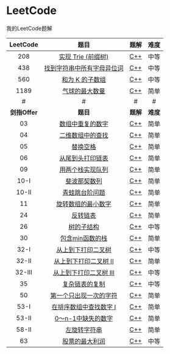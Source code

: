 # LeetCode
我的LeetCode题解

|LeetCode|题目|题解|难度|
|:-:|:-:|:-:|:-:|
|208 |[实现 Trie (前缀树)](https://leetcode-cn.com/problems/implement-trie-prefix-tree/)|[C++](https://github.com/Gakk1Fan/LeetCode/blob/main/Solutions/208.%20%E5%AE%9E%E7%8E%B0%20Trie%20(%E5%89%8D%E7%BC%80%E6%A0%91).md)|中等|
|438 |[找到字符串中所有字母异位词](https://leetcode-cn.com/problems/find-all-anagrams-in-a-string/)|[C++](https://github.com/Gakk1Fan/LeetCode/blob/main/Solutions/438.%20%E6%89%BE%E5%88%B0%E5%AD%97%E7%AC%A6%E4%B8%B2%E4%B8%AD%E6%89%80%E6%9C%89%E5%AD%97%E6%AF%8D%E5%BC%82%E4%BD%8D%E8%AF%8D.md)|中等|
|560 |[和为 K 的子数组](https://leetcode-cn.com/problems/subarray-sum-equals-k/)|[C++](https://github.com/Gakk1Fan/LeetCode/blob/main/Solutions/560.%20%E5%92%8C%E4%B8%BA%20K%20%E7%9A%84%E5%AD%90%E6%95%B0%E7%BB%84.md)|中等|
|1189|[气球的最大数量](https://leetcode-cn.com/problems/maximum-number-of-balloons/)|[C++](https://github.com/Gakk1Fan/LeetCode/blob/main/Solutions/1189.%20%E2%80%9C%E6%B0%94%E7%90%83%E2%80%9D%20%E7%9A%84%E6%9C%80%E5%A4%A7%E6%95%B0%E9%87%8F.md)|简单|
|#|#|#|#|
|**剑指Offer**|**题目**|**题解**|**难度**|
|03|[数组中重复的数字](https://leetcode-cn.com/problems/shu-zu-zhong-zhong-fu-de-shu-zi-lcof/)|[C++](https://github.com/Gakk1Fan/LeetCode/blob/main/Solutions/%E5%89%91%E6%8C%87%20Offer%2003.%20%E6%95%B0%E7%BB%84%E4%B8%AD%E9%87%8D%E5%A4%8D%E7%9A%84%E6%95%B0%E5%AD%97.md)|简单|
|04|[二维数组中的查找](https://leetcode-cn.com/problems/er-wei-shu-zu-zhong-de-cha-zhao-lcof/)|[C++](https://github.com/Gakk1Fan/LeetCode/blob/main/Solutions/%E5%89%91%E6%8C%87%20Offer%2004.%20%E4%BA%8C%E7%BB%B4%E6%95%B0%E7%BB%84%E4%B8%AD%E7%9A%84%E6%9F%A5%E6%89%BE.md)|简单|
|05|[替换空格](https://leetcode-cn.com/problems/ti-huan-kong-ge-lcof/)|[C++](https://github.com/Gakk1Fan/LeetCode/blob/main/Solutions/剑指%20Offer%2005.%20替换空格.md)|简单|
|06|[从尾到头打印链表](https://leetcode-cn.com/problems/cong-wei-dao-tou-da-yin-lian-biao-lcof/)|[C++](https://github.com/Gakk1Fan/LeetCode/blob/main/Solutions/%E5%89%91%E6%8C%87%20Offer%2006.%20%E4%BB%8E%E5%B0%BE%E5%88%B0%E5%A4%B4%E6%89%93%E5%8D%B0%E9%93%BE%E8%A1%A8.md)|简单|
|09|[用两个栈实现队列](https://leetcode-cn.com/problems/yong-liang-ge-zhan-shi-xian-dui-lie-lcof/solution/mian-shi-ti-09-yong-liang-ge-zhan-shi-xian-dui-l-3/)|[C++](https://github.com/Gakk1Fan/LeetCode/blob/main/Solutions/%E5%89%91%E6%8C%87%20Offer%2009.%20%E7%94%A8%E4%B8%A4%E4%B8%AA%E6%A0%88%E5%AE%9E%E7%8E%B0%E9%98%9F%E5%88%97.md)|简单|
|10-I|[斐波那契数列](https://leetcode-cn.com/problems/fei-bo-na-qi-shu-lie-lcof/)|[C++](https://github.com/Gakk1Fan/LeetCode/blob/main/Solutions/%E5%89%91%E6%8C%87%20Offer%2010-%20I.%20%E6%96%90%E6%B3%A2%E9%82%A3%E5%A5%91%E6%95%B0%E5%88%97.md)|简单|
|10-II|[青蛙跳台阶问题](https://leetcode-cn.com/problems/qing-wa-tiao-tai-jie-wen-ti-lcof/)|[C++](https://github.com/Gakk1Fan/LeetCode/blob/main/Solutions/%E5%89%91%E6%8C%87%20Offer%2010-%20II.%20%E9%9D%92%E8%9B%99%E8%B7%B3%E5%8F%B0%E9%98%B6%E9%97%AE%E9%A2%98.md)|简单|
|11|[旋转数组的最小数字](https://leetcode-cn.com/problems/xuan-zhuan-shu-zu-de-zui-xiao-shu-zi-lcof/)|[C++](https://github.com/Gakk1Fan/LeetCode/blob/main/Solutions/%E5%89%91%E6%8C%87%20Offer%2011.%20%E6%97%8B%E8%BD%AC%E6%95%B0%E7%BB%84%E7%9A%84%E6%9C%80%E5%B0%8F%E6%95%B0%E5%AD%97.md)|简单|
|24|[反转链表](https://leetcode-cn.com/problems/fan-zhuan-lian-biao-lcof/)|[C++](https://github.com/Gakk1Fan/LeetCode/blob/main/Solutions/%E5%89%91%E6%8C%87%20Offer%2024.%20%E5%8F%8D%E8%BD%AC%E9%93%BE%E8%A1%A8.md)|简单|
|26|[树的子结构](https://leetcode-cn.com/problems/shu-de-zi-jie-gou-lcof/)|[C++](https://github.com/Gakk1Fan/LeetCode/blob/main/Solutions/剑指%20Offer%2026.%20树的子结构.md)|中等|
|30|[包含min函数的栈](https://leetcode-cn.com/problems/bao-han-minhan-shu-de-zhan-lcof/)|[C++](https://github.com/Gakk1Fan/LeetCode/blob/main/Solutions/%E5%89%91%E6%8C%87%20Offer%2030.%20%E5%8C%85%E5%90%ABmin%E5%87%BD%E6%95%B0%E7%9A%84%E6%A0%88.md)|简单|
|32-I|[从上到下打印二叉树](https://leetcode-cn.com/problems/cong-shang-dao-xia-da-yin-er-cha-shu-lcof/)|[C++](https://github.com/Gakk1Fan/LeetCode/blob/main/Solutions/%E5%89%91%E6%8C%87%20Offer%2032%20-%20I.%20%E4%BB%8E%E4%B8%8A%E5%88%B0%E4%B8%8B%E6%89%93%E5%8D%B0%E4%BA%8C%E5%8F%89%E6%A0%91.md)|中等|
|32-II|[从上到下打印二叉树 II](https://leetcode-cn.com/problems/cong-shang-dao-xia-da-yin-er-cha-shu-ii-lcof/)|[C++](https://github.com/Gakk1Fan/LeetCode/blob/main/Solutions/%E5%89%91%E6%8C%87%20Offer%2032%20-%20II.%20%E4%BB%8E%E4%B8%8A%E5%88%B0%E4%B8%8B%E6%89%93%E5%8D%B0%E4%BA%8C%E5%8F%89%E6%A0%91%20II.md)|简单|
|32-III|[从上到下打印二叉树 III](https://leetcode-cn.com/problems/cong-shang-dao-xia-da-yin-er-cha-shu-iii-lcof/)|[C++](https://github.com/Gakk1Fan/LeetCode/blob/main/Solutions/%E5%89%91%E6%8C%87%20Offer%2032%20-%20III.%20%E4%BB%8E%E4%B8%8A%E5%88%B0%E4%B8%8B%E6%89%93%E5%8D%B0%E4%BA%8C%E5%8F%89%E6%A0%91%20III.md)|中等|
|35|[复杂链表的复制](https://leetcode-cn.com/problems/fu-za-lian-biao-de-fu-zhi-lcof/)|[C++](https://github.com/Gakk1Fan/LeetCode/blob/main/Solutions/%E5%89%91%E6%8C%87%20Offer%2035.%20%E5%A4%8D%E6%9D%82%E9%93%BE%E8%A1%A8%E7%9A%84%E5%A4%8D%E5%88%B6.md)|中等|
|50|[第一个只出现一次的字符](https://leetcode-cn.com/problems/di-yi-ge-zhi-chu-xian-yi-ci-de-zi-fu-lcof/)|[C++](https://github.com/Gakk1Fan/LeetCode/blob/main/Solutions/剑指%20Offer%2050.%20第一个只出现一次的字符.md)|简单|
|53-I|[在排序数组中查找数字 I](https://leetcode-cn.com/problems/zai-pai-xu-shu-zu-zhong-cha-zhao-shu-zi-lcof/)|[C++](https://github.com/Gakk1Fan/LeetCode/blob/main/Solutions/剑指%20Offer%2053%20-%20I.%20在排序数组中查找数字%20I.md)|简单|
|53-II|[0～n-1中缺失的数字](https://leetcode-cn.com/problems/que-shi-de-shu-zi-lcof/)|[C++](https://github.com/Gakk1Fan/LeetCode/blob/main/Solutions/剑指%20Offer%2053%20-%20II.%200～n-1中缺失的数字.md)|简单|
|58-II|[左旋转字符串](https://leetcode-cn.com/problems/zuo-xuan-zhuan-zi-fu-chuan-lcof/)|[C++](https://github.com/Gakk1Fan/LeetCode/blob/main/Solutions/剑指%20Offer%2058%20-%20II.%20左旋转字符串.md)|简单|
|63|[股票的最大利润](https://leetcode-cn.com/problems/gu-piao-de-zui-da-li-run-lcof/)|[C++](https://github.com/Gakk1Fan/LeetCode/blob/main/Solutions/剑指%20Offer%2063.%20股票的最大利润.md)|中等|

